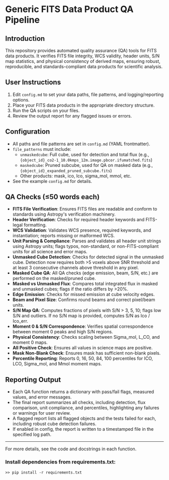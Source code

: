 # Generic FITS Data Product QA Pipeline

## Introduction
This repository provides automated quality assurance (QA) tools for FITS data products. It verifies FITS file integrity, WCS validity, header units, S/N map statistics, and physical consistency of derived maps, ensuring robust, reproducible, and standards-compliant data products for scientific analysis.

## User Instructions
1. Edit `config.md` to set your data paths, file patterns, and logging/reporting options.
2. Place your FITS data products in the appropriate directory structure.
3. Run the QA scripts on your files.
4. Review the output report for any flagged issues or errors.

## Configuration
- All paths and file patterns are set in `config.md` (YAML frontmatter).
- `file_patterns` must include:
  - `unmaskedcube`: Full cube, used for detection and total flux (e.g., `{object_id}_co2-1_10.0kmps_12m.image.pbcor.ifumatched.fits`)
  - `maskedcube`: Pruned subcube, used for QA on masked data (e.g., `{object_id}_expanded_pruned_subcube.fits`)
  - Other products: mask, ico, lco, sigma_mol, mmol, etc.
- See the example `config.md` for details.

## QA Checks (≤50 words each)
- **FITS File Verification**: Ensures FITS files are readable and conform to standards using Astropy's verification machinery.
- **Header Verification**: Checks for required header keywords and FITS-legal formatting.
- **WCS Validation**: Validates WCS presence, required keywords, and instantiation; reports missing or malformed WCS.
- **Unit Parsing & Compliance**: Parses and validates all header unit strings using Astropy units; flags typos, non-standard, or non-FITS-compliant units for all science and error maps.
- **Unmasked Cube Detection**: Checks for detected signal in the unmasked cube. Detection now requires both >5 voxels above SNR threshold and at least 3 consecutive channels above threshold in any pixel.
- **Masked Cube QA**: All QA checks (edge emission, beam, S/N, etc.) are performed on the masked/pruned cube.
- **Masked vs Unmasked Flux**: Compares total integrated flux in masked and unmasked cubes; flags if the ratio differs by >20%.
- **Edge Emission**: Checks for missed emission at cube velocity edges.
- **Beam and Pixel Size**: Confirms round beams and correct pixel/beam units.
- **S/N Map QA**: Computes fractions of pixels with S/N > 3, 5, 10; flags low S/N and outliers. If no S/N map is provided, computes S/N as Ico / Ico_err.
- **Moment 0 & S/N Correspondence**: Verifies spatial correspondence between moment 0 peaks and high S/N regions.
- **Physical Consistency**: Checks scaling between Sigma_mol, L_CO, and moment 0 maps.
- **All Positive Check**: Ensures all values in science maps are positive.
- **Mask Non-Blank Check**: Ensures mask has sufficient non-blank pixels.
- **Percentile Reporting**: Reports 0, 16, 50, 84, 100 percentiles for ICO, LCO, Sigma_mol, and Mmol moment maps.

## Reporting Output
- Each QA function returns a dictionary with pass/fail flags, measured values, and error messages.
- The final report summarizes all checks, including detection, flux comparison, unit compliance, and percentiles, highlighting any failures or warnings for user review.
- A flagged report lists all flagged objects and the tests failed for each, including robust cube detection failures.
- If enabled in config, the report is written to a timestamped file in the specified log path.

---

For more details, see the code and docstrings in each function.

### Install dependencies from requirements.txt:

`>> pip install -r requirements.txt`
